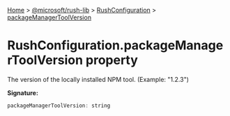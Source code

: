 [Home](./index) &gt; [@microsoft/rush-lib](./rush-lib.md) &gt; [RushConfiguration](./rush-lib.rushconfiguration.md) &gt; [packageManagerToolVersion](./rush-lib.rushconfiguration.packagemanagertoolversion.md)

# RushConfiguration.packageManagerToolVersion property

The version of the locally installed NPM tool. (Example: "1.2.3")

**Signature:**
```javascript
packageManagerToolVersion: string
```
